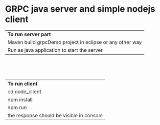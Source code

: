 # GRPC java server and simple nodejs client

<table width="100%" >
<tr><td><b>To run server part</b></td></tr>
<tr><td>Maven build grpcDemo project in eclipse or any other way </td></tr>
<tr><td>Run as java application to start the server</td></tr>
<table>
<br/>
<br/>

<table width="100%" >
<tr><td><b>To run client</td></tr>
<tr><td>cd node_client</td></tr>
<tr><td>npm install</td></tr>
<tr><td>npm run</td></tr>
<tr><td>the response should be visible in console</td></tr>
<table>

